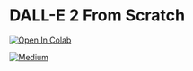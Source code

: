 # DALL-E 2 From Scratch

[![Open In Colab](https://colab.research.google.com/assets/colab-badge.svg)](https://colab.research.google.com/drive/1g4kWCBPaNEq1YBeBB7iwKeU3_3LRcEFf?usp=sharing)

[![Medium](https://img.shields.io/badge/Medium-12100E?style=for-the-badge&logo=medium&logoColor=white)](https://medium.com/correll-lab/dall-e-2-from-scratch-c055bf881b9a)